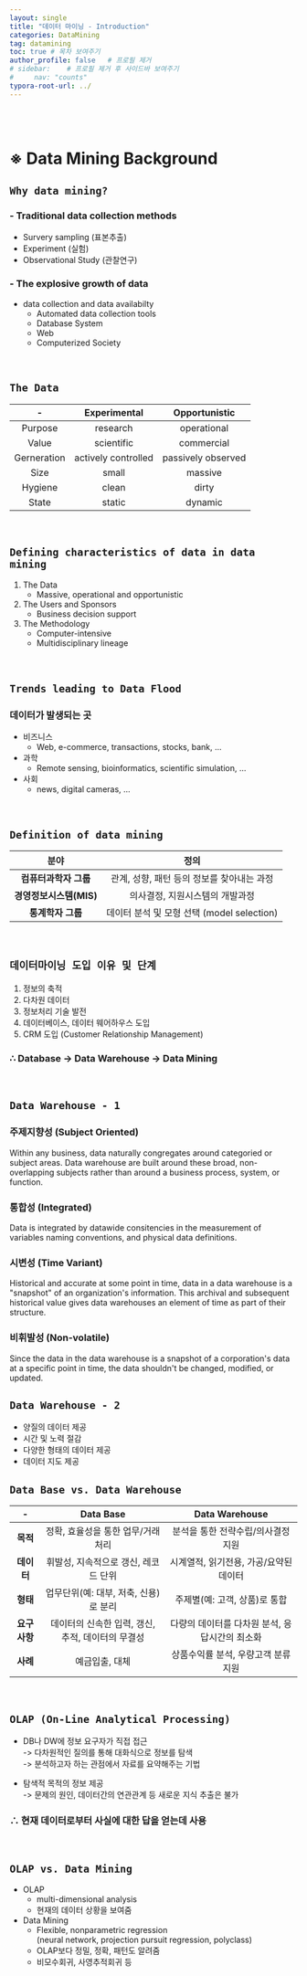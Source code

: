 ```yaml
---
layout: single
title: "데이터 마이닝 - Introduction"
categories: DataMining
tag: datamining
toc: true # 목차 보여주기
author_profile: false   # 프로필 제거
# sidebar:    # 프로필 제거 후 사이드바 보여주기
#     nav: "counts"
typora-root-url: ../
---
```

<br><br>

# ※ Data Mining Background
## `Why data mining?`
### - Traditional data collection methods
- Survery sampling (표본추출)
- Experiment (실험)
- Observational Study (관찰연구)

### - The explosive growth of data
- data collection and data availabilty
  +  Automated data collection tools
  + Database System
  + Web
  + Computerized Society
  
<br>

## `The Data`

| -           | Experimental        | Opportunistic      |
|:-----------:|:-------------------:|:------------------:|
| Purpose     | research            | operational        |
| Value       | scientific          | commercial         |
| Gerneration | actively controlled | passively observed |
| Size        | small               | massive            |
| Hygiene     | clean               | dirty              |
| State       | static              | dynamic            |


<br>

## `Defining characteristics of data in data mining`
1. The Data
   - Massive, operational and opportunistic
2. The Users and Sponsors
   - Business decision support
3. The Methodology
    - Computer-intensive
    - Multidisciplinary lineage

<br>

## `Trends leading to Data Flood`
### 데이터가 발생되는 곳
- 비즈니스
  + Web, e-commerce, transactions, stocks, bank, ...
- 과학
  + Remote sensing, bioinformatics, scientific simulation, ...
- 사회
  + news, digital cameras, ...

<br>

## `Definition of data mining`
| **분야**           | **정의**                           |
|:----------------:|:--------------------------------:|
| **컴퓨터과학자 그룹**    | 관계, 성향, 패턴 등의 정보를 찾아내는 과정        |
| **경영정보시스템(MIS)** | 의사결정, 지원시스템의 개발과정                |
| **통계학자 그룹**      | 데이터 분석 및 모형 선택 (model selection) |


<br>

## `데이터마이닝 도입 이유 및 단계`
1. 정보의 축적
2. 다차원 데이터
3. 정보처리 기술 발전
4. 데이터베이스, 데이터 웨어하우스 도입
5. CRM 도입 (Customer Relationship Management)

### **∴ Database -> Data Warehouse -> Data Mining**

<br>

## `Data Warehouse - 1`
### 주제지향성 (Subject Oriented)
Within any business, data naturally congregates around categoried or subject areas. Data warehouse are built around these broad, non-overlapping subjects rather than around a business process, system, or function. 
### 통합성 (Integrated)
Data is integrated by datawide consitencies in the measurement of variables naming conventions, and physical data definitions. 

### 시변성 (Time Variant) 
Historical and accurate at some point in time, data in a data warehouse is a "snapshot" of an organization's information. This archival and subsequent historical value gives data warehouses an element of time as part of their structure. 

### 비휘발성 (Non-volatile)
Since the data in the data warehouse is a snapshot of a corporation's data at a specific point in time, the data shouldn't be changed, modified, or updated. 


## `Data Warehouse - 2`
- 양질의 데이터 제공
- 시간 및 노력 절감
- 다양한 형태의 데이터 제공
- 데이터 지도 제공

## `Data Base vs. Data Warehouse`

| **-**    | **Data Base**                 | **Data Warehouse**         |
|:--------:|:-----------------------------:|:--------------------------:|
| **목적**   | 정확, 효율성을 통한 업무/거래처리           | 분석을 통한 전략수립/의사결정 지원        |
| **데이터**  | 휘발성, 지속적으로 갱신, 레코드 단위         | 시계열적, 읽기전용, 가공/요약된 데이터     |
| **형태**   | 업무단위(예: 대부, 저축, 신용)로 분리       | 주제별(예: 고객, 상품)로 통합         |
| **요구사항** | 데이터의 신속한 입력, 갱신, 추적, 데이터의 무결성 | 다량의 데이터를 다차원 분석, 응답시간의 최소화 |
| **사례**   | 예금입출, 대체                      | 상품수익률 분석, 우량고객 분류지원        |

<br>

## `OLAP (On-Line Analytical Processing)`
- DB나 DW에 정보 요구자가 직접 접근<br>
  -> 다차원적인 질의를 통해 대화식으로 정보를 탐색<br>
  -> 분석하고자 하는 관점에서 자료를 요약해주는 기법<br>

- 탐색적 목적의 정보 제공<br>
  -> 문제의 원인, 데이터간의 연관관계 등 새로운 지식 추출은 불가

### **∴ 현재 데이터로부터 사실에 대한 답을 얻는데 사용**

<br>

## `OLAP vs. Data Mining`
- OLAP
    + multi-dimensional analysis
    + 현재의 데이터 상황을 보여줌
- Data Mining
    + Flexible, nonparametric regression<br>
        (neural network, projection pursuit regression, polyclass)
    + OLAP보다 정밀, 정확, 패턴도 알려줌
    + 비모수회귀, 사영추적회귀 등